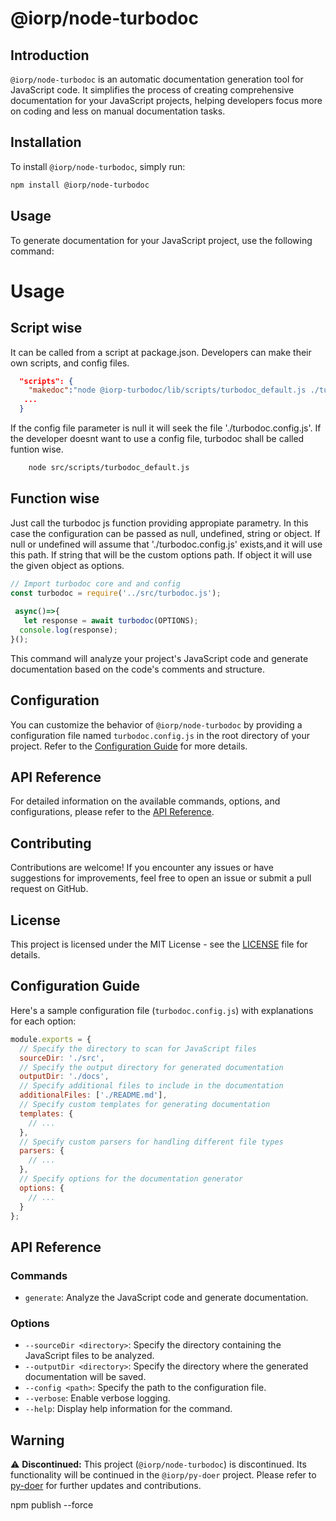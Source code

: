 # @iorp/node-turbodoc

## Introduction
`@iorp/node-turbodoc` is an automatic documentation generation tool for JavaScript code. It simplifies the process of creating comprehensive documentation for your JavaScript projects, helping developers focus more on coding and less on manual documentation tasks.

## Installation
To install `@iorp/node-turbodoc`, simply run:

```bash
npm install @iorp/node-turbodoc
```

## Usage
To generate documentation for your JavaScript project, use the following command:

# Usage

## Script wise
It can be called from a script at package.json. 
Developers can make their own scripts, and config files. 
```json
  "scripts": {
    "makedoc":"node @iorp-turbodoc/lib/scripts/turbodoc_default.js ./turbodoc.config.js",
   ...
  }
```
If the config file parameter is null it will seek the file './turbodoc.config.js'. If the developer doesnt want to use a config file, turbodoc shall be called funtion wise. 
```bash
    node src/scripts/turbodoc_default.js
```


## Function wise 
Just call the turbodoc js function providing appropiate parametry.
In this case the configuration can be passed as null, undefined, string or object. 
If null or undefined will assume that './turbodoc.config.js' exists,and it will use this path. 
If string that will be the custom options path. 
If object it will use the given object as options. 
```js
// Import turbodoc core and and config 
const turbodoc = require('../src/turbodoc.js');
  
 async()=>{ 
   let response = await turbodoc(OPTIONS);
  console.log(response);  
}();
```



This command will analyze your project's JavaScript code and generate documentation based on the code's comments and structure.

## Configuration
You can customize the behavior of `@iorp/node-turbodoc` by providing a configuration file named `turbodoc.config.js` in the root directory of your project. Refer to the [Configuration Guide](#configuration-guide) for more details.

## API Reference
For detailed information on the available commands, options, and configurations, please refer to the [API Reference](#api-reference).

## Contributing
Contributions are welcome! If you encounter any issues or have suggestions for improvements, feel free to open an issue or submit a pull request on GitHub.

## License
This project is licensed under the MIT License - see the [LICENSE](LICENSE) file for details.

## Configuration Guide
Here's a sample configuration file (`turbodoc.config.js`) with explanations for each option:

```javascript
module.exports = {
  // Specify the directory to scan for JavaScript files
  sourceDir: './src',
  // Specify the output directory for generated documentation
  outputDir: './docs',
  // Specify additional files to include in the documentation
  additionalFiles: ['./README.md'],
  // Specify custom templates for generating documentation
  templates: {
    // ...
  },
  // Specify custom parsers for handling different file types
  parsers: {
    // ...
  },
  // Specify options for the documentation generator
  options: {
    // ...
  }
};
```

## API Reference
### Commands
- `generate`: Analyze the JavaScript code and generate documentation.

### Options
- `--sourceDir <directory>`: Specify the directory containing the JavaScript files to be analyzed.
- `--outputDir <directory>`: Specify the directory where the generated documentation will be saved.
- `--config <path>`: Specify the path to the configuration file.
- `--verbose`: Enable verbose logging.
- `--help`: Display help information for the command.

## Warning
⚠️ **Discontinued:** This project (`@iorp/node-turbodoc`) is discontinued. Its functionality will be continued in the `@iorp/py-doer` project. Please refer to [py-doer](https://github.com/iorp/py-doer) for further updates and contributions. 



npm publish --force